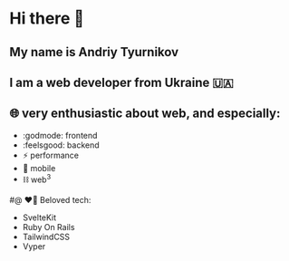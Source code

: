 # Hi there 👋

## My name is Andriy Tyurnikov 
## I am  a web developer from Ukraine :ukraine:

## :globe_with_meridians: very enthusiastic about web, and especially:
- :godmode: frontend 
- :feelsgood: backend
- :zap: performance 
- :iphone: mobile 
- :chains: web<sup>3</sup>

#@ :heart_on_fire: Beloved tech:
- SvelteKit
- Ruby On Rails
- TailwindCSS
- Vyper

<!--
**andriytyurnikov/andriytyurnikov** is a ✨ _special_ ✨ repository because its `README.md` (this file) appears on your GitHub profile.

Here are some ideas to get you started:

- 🔭 I’m currently working on ...
- 🌱 I’m currently learning ...
- 👯 I’m looking to collaborate on ...
- 🤔 I’m looking for help with ...
- 💬 Ask me about ...
- 📫 How to reach me: ...
- 😄 Pronouns: ...
- ⚡ Fun fact: ...
-->
